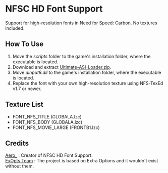 # NFSC HD Font Support
Support for high-resolution fonts in Need for Speed: Carbon. No textures included.  

## How To Use
1. Move the *scripts* folder to the game's installation folder, where the executable is located.
2. Download and extract [Ultimate-ASI-Loader.zip](https://github.com/ThirteenAG/Ultimate-ASI-Loader/releases).
3. Move *dinput8.dll* to the game's installation folder, where the executable is located.
4. Replace the font with your own high-resolution texture using NFS-TexEd v1.7 or newer.

## Texture List
- FONT_NFS_TITLE (GLOBALA.lzc)
- FONT_NFS_BODY (GLOBALA.lzc)
- FONT_NFS_MOVIE_LARGE (FRONTB1.lzc)

 ## Credits
[Aero_](https://github.com/AeroWidescreen) : Creator of NFSC HD Font Support.  
[ExOpts Team](https://github.com/ExOptsTeam) : The project is based on Extra Options and it wouldn't exist without them.